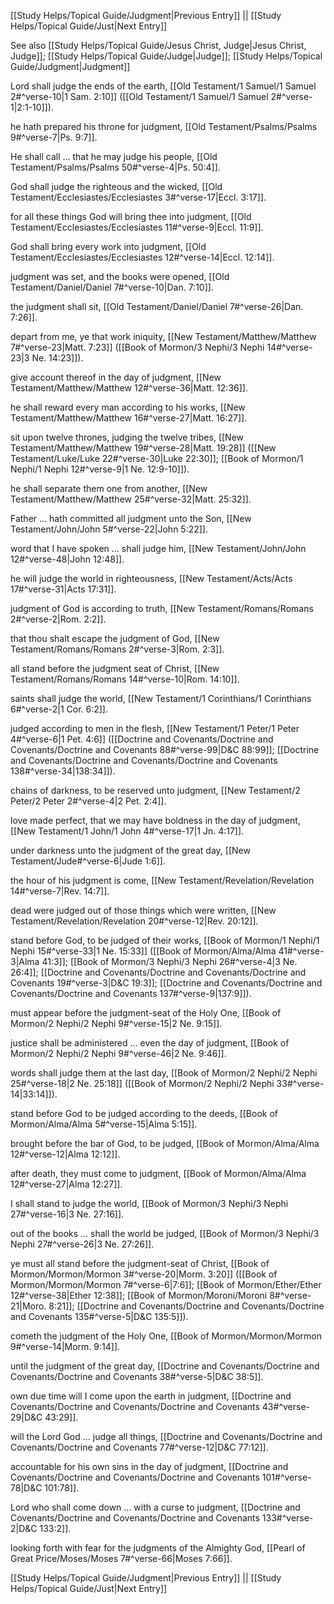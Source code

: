 [[Study Helps/Topical Guide/Judgment|Previous Entry]]  ||  [[Study Helps/Topical Guide/Just|Next Entry]]

 See also [[Study Helps/Topical Guide/Jesus Christ, Judge|Jesus Christ, Judge]]; [[Study Helps/Topical Guide/Judge|Judge]]; [[Study Helps/Topical Guide/Judgment|Judgment]]

 Lord shall judge the ends of the earth, [[Old Testament/1 Samuel/1 Samuel 2#^verse-10|1 Sam. 2:10]] ([[Old Testament/1 Samuel/1 Samuel 2#^verse-1|2:1-10]]).

 he hath prepared his throne for judgment, [[Old Testament/Psalms/Psalms 9#^verse-7|Ps. 9:7]].

 He shall call ... that he may judge his people, [[Old Testament/Psalms/Psalms 50#^verse-4|Ps. 50:4]].

 God shall judge the righteous and the wicked, [[Old Testament/Ecclesiastes/Ecclesiastes 3#^verse-17|Eccl. 3:17]].

 for all these things God will bring thee into judgment, [[Old Testament/Ecclesiastes/Ecclesiastes 11#^verse-9|Eccl. 11:9]].

 God shall bring every work into judgment, [[Old Testament/Ecclesiastes/Ecclesiastes 12#^verse-14|Eccl. 12:14]].

 judgment was set, and the books were opened, [[Old Testament/Daniel/Daniel 7#^verse-10|Dan. 7:10]].

 the judgment shall sit, [[Old Testament/Daniel/Daniel 7#^verse-26|Dan. 7:26]].

 depart from me, ye that work iniquity, [[New Testament/Matthew/Matthew 7#^verse-23|Matt. 7:23]] ([[Book of Mormon/3 Nephi/3 Nephi 14#^verse-23|3 Ne. 14:23]]).

 give account thereof in the day of judgment, [[New Testament/Matthew/Matthew 12#^verse-36|Matt. 12:36]].

 he shall reward every man according to his works, [[New Testament/Matthew/Matthew 16#^verse-27|Matt. 16:27]].

 sit upon twelve thrones, judging the twelve tribes, [[New Testament/Matthew/Matthew 19#^verse-28|Matt. 19:28]] ([[New Testament/Luke/Luke 22#^verse-30|Luke 22:30]]; [[Book of Mormon/1 Nephi/1 Nephi 12#^verse-9|1 Ne. 12:9-10]]).

 he shall separate them one from another, [[New Testament/Matthew/Matthew 25#^verse-32|Matt. 25:32]].

 Father ... hath committed all judgment unto the Son, [[New Testament/John/John 5#^verse-22|John 5:22]].

 word that I have spoken ... shall judge him, [[New Testament/John/John 12#^verse-48|John 12:48]].

 he will judge the world in righteousness, [[New Testament/Acts/Acts 17#^verse-31|Acts 17:31]].

 judgment of God is according to truth, [[New Testament/Romans/Romans 2#^verse-2|Rom. 2:2]].

 that thou shalt escape the judgment of God, [[New Testament/Romans/Romans 2#^verse-3|Rom. 2:3]].

 all stand before the judgment seat of Christ, [[New Testament/Romans/Romans 14#^verse-10|Rom. 14:10]].

 saints shall judge the world, [[New Testament/1 Corinthians/1 Corinthians 6#^verse-2|1 Cor. 6:2]].

 judged according to men in the flesh, [[New Testament/1 Peter/1 Peter 4#^verse-6|1 Pet. 4:6]] ([[Doctrine and Covenants/Doctrine and Covenants/Doctrine and Covenants 88#^verse-99|D&C 88:99]]; [[Doctrine and Covenants/Doctrine and Covenants/Doctrine and Covenants 138#^verse-34|138:34]]).

 chains of darkness, to be reserved unto judgment, [[New Testament/2 Peter/2 Peter 2#^verse-4|2 Pet. 2:4]].

 love made perfect, that we may have boldness in the day of judgment, [[New Testament/1 John/1 John 4#^verse-17|1 Jn. 4:17]].

 under darkness unto the judgment of the great day, [[New Testament/Jude#^verse-6|Jude 1:6]].

 the hour of his judgment is come, [[New Testament/Revelation/Revelation 14#^verse-7|Rev. 14:7]].

 dead were judged out of those things which were written, [[New Testament/Revelation/Revelation 20#^verse-12|Rev. 20:12]].

 stand before God, to be judged of their works, [[Book of Mormon/1 Nephi/1 Nephi 15#^verse-33|1 Ne. 15:33]] ([[Book of Mormon/Alma/Alma 41#^verse-3|Alma 41:3]]; [[Book of Mormon/3 Nephi/3 Nephi 26#^verse-4|3 Ne. 26:4]]; [[Doctrine and Covenants/Doctrine and Covenants/Doctrine and Covenants 19#^verse-3|D&C 19:3]]; [[Doctrine and Covenants/Doctrine and Covenants/Doctrine and Covenants 137#^verse-9|137:9]]).

 must appear before the judgment-seat of the Holy One, [[Book of Mormon/2 Nephi/2 Nephi 9#^verse-15|2 Ne. 9:15]].

 justice shall be administered ... even the day of judgment, [[Book of Mormon/2 Nephi/2 Nephi 9#^verse-46|2 Ne. 9:46]].

 words shall judge them at the last day, [[Book of Mormon/2 Nephi/2 Nephi 25#^verse-18|2 Ne. 25:18]] ([[Book of Mormon/2 Nephi/2 Nephi 33#^verse-14|33:14]]).

 stand before God to be judged according to the deeds, [[Book of Mormon/Alma/Alma 5#^verse-15|Alma 5:15]].

 brought before the bar of God, to be judged, [[Book of Mormon/Alma/Alma 12#^verse-12|Alma 12:12]].

 after death, they must come to judgment, [[Book of Mormon/Alma/Alma 12#^verse-27|Alma 12:27]].

 I shall stand to judge the world, [[Book of Mormon/3 Nephi/3 Nephi 27#^verse-16|3 Ne. 27:16]].

 out of the books ... shall the world be judged, [[Book of Mormon/3 Nephi/3 Nephi 27#^verse-26|3 Ne. 27:26]].

 ye must all stand before the judgment-seat of Christ, [[Book of Mormon/Mormon/Mormon 3#^verse-20|Morm. 3:20]] ([[Book of Mormon/Mormon/Mormon 7#^verse-6|7:6]]; [[Book of Mormon/Ether/Ether 12#^verse-38|Ether 12:38]]; [[Book of Mormon/Moroni/Moroni 8#^verse-21|Moro. 8:21]]; [[Doctrine and Covenants/Doctrine and Covenants/Doctrine and Covenants 135#^verse-5|D&C 135:5]]).

 cometh the judgment of the Holy One, [[Book of Mormon/Mormon/Mormon 9#^verse-14|Morm. 9:14]].

 until the judgment of the great day, [[Doctrine and Covenants/Doctrine and Covenants/Doctrine and Covenants 38#^verse-5|D&C 38:5]].

 own due time will I come upon the earth in judgment, [[Doctrine and Covenants/Doctrine and Covenants/Doctrine and Covenants 43#^verse-29|D&C 43:29]].

 will the Lord God ... judge all things, [[Doctrine and Covenants/Doctrine and Covenants/Doctrine and Covenants 77#^verse-12|D&C 77:12]].

 accountable for his own sins in the day of judgment, [[Doctrine and Covenants/Doctrine and Covenants/Doctrine and Covenants 101#^verse-78|D&C 101:78]].

 Lord who shall come down ... with a curse to judgment, [[Doctrine and Covenants/Doctrine and Covenants/Doctrine and Covenants 133#^verse-2|D&C 133:2]].

 looking forth with fear for the judgments of the Almighty God, [[Pearl of Great Price/Moses/Moses 7#^verse-66|Moses 7:66]].

[[Study Helps/Topical Guide/Judgment|Previous Entry]]  ||  [[Study Helps/Topical Guide/Just|Next Entry]]